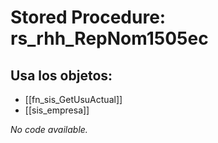 # Stored Procedure: rs_rhh_RepNom1505ec

## Usa los objetos:
- [[fn_sis_GetUsuActual]]
- [[sis_empresa]]

*No code available.*
